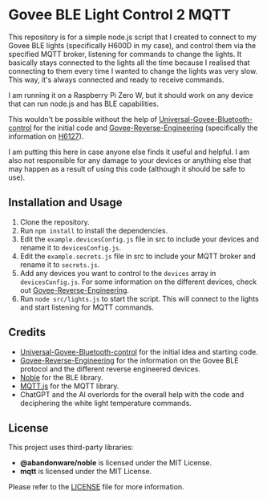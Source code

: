 # Govee BLE Light Control 2 MQTT

This repository is for a simple node.js script that I created to connect to my Govee BLE lights (specifically H600D in my case), and control them via the specified MQTT broker, listening for commands to change the lights. It basically stays connected to the lights all the time because I realised that connecting to them every time I wanted to change the lights was very slow. This way, it's always connected and ready to receive commands.

I am running it on a Raspberry Pi Zero W, but it should work on any device that can run node.js and has BLE capabilities.

This wouldn't be possible without the help of [Universal-Govee-Bluetooth-control](https://github.com/Fefedu973/Universal-Govee-Bluetooth-control) for the initial code and [Govee-Reverse-Engineering](https://github.com/egold555/Govee-Reverse-Engineering) (specifically the information on [H6127](https://github.com/egold555/Govee-Reverse-Engineering/blob/master/Products/H6127.md)).

I am putting this here in case anyone else finds it useful and helpful. I am also not responsible for any damage to your devices or anything else that may happen as a result of using this code (although it should be safe to use).

## Installation and Usage

1. Clone the repository.
2. Run `npm install` to install the dependencies.
3. Edit the `example.devicesConfig.js` file in src to include your devices and rename it to `devicesConfig.js`.
4. Edit the `example.secrets.js` file in src to include your MQTT broker and rename it to `secrets.js`.
5. Add any devices you want to control to the `devices` array in `devicesConfig.js`. For some information on the different devices, check out [Govee-Reverse-Engineering](https://github.com/egold555/Govee-Reverse-Engineering).
6. Run `node src/lights.js` to start the script. This will connect to the lights and start listening for MQTT commands.



## Credits

- [Universal-Govee-Bluetooth-control](https://github.com/Fefedu973/Universal-Govee-Bluetooth-control) for the initial idea and starting code.
- [Govee-Reverse-Engineering](https://github.com/egold555/Govee-Reverse-Engineering) for the information on the Govee BLE protocol and the different reverse engineered devices.
- [Noble](https://github.com/abandonware/noble) for the BLE library.
- [MQTT.js](https://github.com/mqttjs/MQTT.js) for the MQTT library.
- ChatGPT and the AI overlords for the overall help with the code and deciphering the white light temperature commands.


## License

This project uses third-party libraries:

- **@abandonware/noble** is licensed under the MIT License.
- **mqtt** is licensed under the MIT License.

Please refer to the [LICENSE](LICENSE) file for more information.